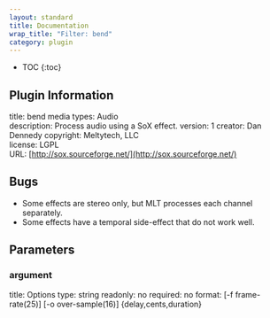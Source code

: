 ```yaml
---
layout: standard
title: Documentation
wrap_title: "Filter: bend"
category: plugin
---
```

* TOC
{:toc}

## Plugin Information

title: bend
media types:
Audio  
description: Process audio using a SoX effect.
version: 1
creator: Dan Dennedy
copyright: Meltytech, LLC  
license: LGPL  
URL: [http://sox.sourceforge.net/](http://sox.sourceforge.net/)  

## Bugs

* Some effects are stereo only, but MLT processes each channel separately.
* Some effects have a temporal side-effect that do not work well.


## Parameters

### argument

title: Options  type: string
readonly: no
required: no
format: [-f frame-rate(25)] [-o over-sample(16)] {delay,cents,duration}  

